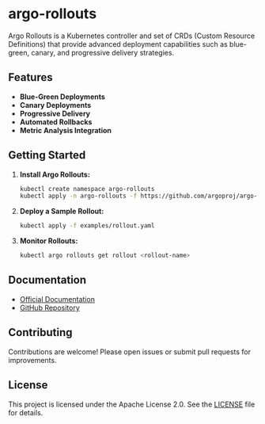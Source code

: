 # argo-rollouts

Argo Rollouts is a Kubernetes controller and set of CRDs (Custom Resource Definitions) that provide advanced deployment capabilities such as blue-green, canary, and progressive delivery strategies.

## Features

- **Blue-Green Deployments**
- **Canary Deployments**
- **Progressive Delivery**
- **Automated Rollbacks**
- **Metric Analysis Integration**

## Getting Started

1. **Install Argo Rollouts:**
   ```sh
   kubectl create namespace argo-rollouts
   kubectl apply -n argo-rollouts -f https://github.com/argoproj/argo-rollouts/releases/latest/download/install.yaml
   ```

2. **Deploy a Sample Rollout:**
   ```sh
   kubectl apply -f examples/rollout.yaml
   ```

3. **Monitor Rollouts:**
   ```sh
   kubectl argo rollouts get rollout <rollout-name>
   ```

## Documentation

- [Official Documentation](https://argoproj.github.io/argo-rollouts/)
- [GitHub Repository](https://github.com/argoproj/argo-rollouts)

## Contributing

Contributions are welcome! Please open issues or submit pull requests for improvements.

## License

This project is licensed under the Apache License 2.0. See the [LICENSE](LICENSE) file for details.
